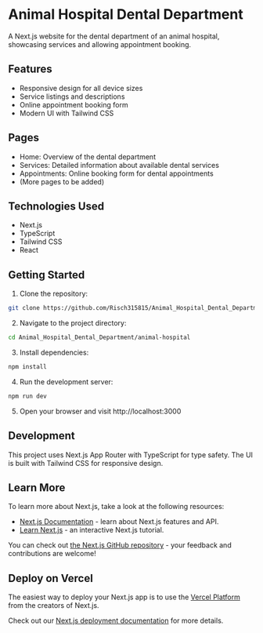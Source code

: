 # Animal Hospital Dental Department

A Next.js website for the dental department of an animal hospital, showcasing services and allowing appointment booking.

## Features

- Responsive design for all device sizes
- Service listings and descriptions
- Online appointment booking form
- Modern UI with Tailwind CSS

## Pages

- Home: Overview of the dental department
- Services: Detailed information about available dental services
- Appointments: Online booking form for dental appointments
- (More pages to be added)

## Technologies Used

- Next.js
- TypeScript
- Tailwind CSS
- React

## Getting Started

1. Clone the repository:
```bash
git clone https://github.com/Risch315815/Animal_Hospital_Dental_Department.git
```

2. Navigate to the project directory:
```bash
cd Animal_Hospital_Dental_Department/animal-hospital
```

3. Install dependencies:
```bash
npm install
```

4. Run the development server:
```bash
npm run dev
```

5. Open your browser and visit http://localhost:3000

## Development

This project uses Next.js App Router with TypeScript for type safety. The UI is built with Tailwind CSS for responsive design.

## Learn More

To learn more about Next.js, take a look at the following resources:

- [Next.js Documentation](https://nextjs.org/docs) - learn about Next.js features and API.
- [Learn Next.js](https://nextjs.org/learn) - an interactive Next.js tutorial.

You can check out [the Next.js GitHub repository](https://github.com/vercel/next.js) - your feedback and contributions are welcome!

## Deploy on Vercel

The easiest way to deploy your Next.js app is to use the [Vercel Platform](https://vercel.com/new?utm_medium=default-template&filter=next.js&utm_source=create-next-app&utm_campaign=create-next-app-readme) from the creators of Next.js.

Check out our [Next.js deployment documentation](https://nextjs.org/docs/app/building-your-application/deploying) for more details.
